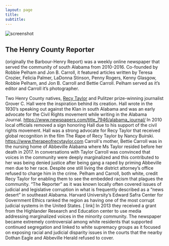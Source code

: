 ```yaml
---
layout: page
title: 
subtitle: 
---
```


<img src="https://henrycountyreporter.s3.ap-northeast-2.amazonaws.com/home-bg.jpg" alt="screenshot">

## The Henry County Reporter 
(originally the Barbour-Henry Report) was a weekly online newspaper that served the community of south Alabama from 2010-2016. Co-founded by Robbie Pelham and Jon B. Carroll, it featured articles written by Teresa Crozier, Felicia Palmer, LaDonna Stinson, Penny Rogers, Kenny Glasgow, Robbie Pelham, and Jon B. Carroll and Bettie Carroll. Pelham served as it’s editor and Carroll it’s photographer.

Two Henry County natives, <a href="https://en.wikipedia.org/wiki/Recy_Taylor"> Recy Taylor</a> and Pulitzer prize-winning journalist Grover C. Hall were the inspiration behind its creation. Hall wrote in the 1930’s speaking out against the Klan in south Alabama and was an early advocate for the Civil Rights movement while writing in the Alabama Journal. 
https://www.newspapers.com/title_7946/alabama_journal/
In 2010 local officials removed a sign honoring Hall due to his support of the civil rights movement. Hall was a strong advocate for Recy Taylor that received global recognition in the film The Rape of Recy Taylor by Nancy Buirski. 
https://www.therapeofrecytaylor.com
 Carroll's mother, Bettie Carroll was in the nursing home of Abbeville Alabama where Ms Taylor resided before her death in 2017. In conversations with Taylor Carroll was convinced that voices in the community were deeply marginalized and this contributed to her was being denied justice after being gang a raped by priming Abbeville men due to her race. Despite one still living the district attorney’s office refused to charge him in the crime. Pelham and Carroll, both white, credit Recy Taylor for enabling them to see the embedded racism that plagues the community.
“The Reporter” as it was known locally often covered issues of judicial and legislative corruption in what is frequently described as a “news desert” in southeast Alabama. 
Harvard University’s Edward Safra Center for Government Ethics ranked the region as having one of the most corrupt judicial systems in the United States. [ link] 
In 2013 they received a grant from the Highlander Research and Education center to use media addressing marginalized voices in the minority community.
The newspaper became extremely controversial among white residents that supported continued segregation and linked to white supremacy groups as it focused on exposing racial and judicial disparity issues in the courts that the nearby Dothan Eagle and Abbeville Herald refused to cover. 
